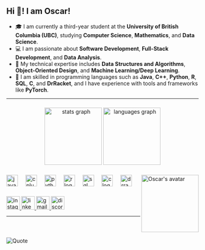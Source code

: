 <h2 align="left">Hi 👋! I am Oscar!</h2>

- 🎓 I am currently a third-year student at the **University of British Columbia (UBC)**, studying **Computer Science**, **Mathematics**, and **Data Science**.
- 💻 I am passionate about **Software Development**, **Full-Stack Development**, and **Data Analysis**.
- 🌱 My technical expertise includes **Data Structures and Algorithms**, **Object-Oriented Design**, and **Machine Learning/Deep Learning**.
- 🔧 I am skilled in programming languages such as **Java**, **C++**, **Python**, **R**, **SQL**, **C**, and **DrRacket**, and I have experience with tools and frameworks like **PyTorch**.

---

###

<div align="center">
  <img src="https://github-readme-stats.vercel.app/api?username=Oscarcheng0312&hide_title=false&hide_rank=false&show_icons=true&count_private=true&disable_animations=false&theme=dracula&locale=en&hide_border=false" height="150" alt="stats graph"  />

  <img src="https://github-readme-stats.vercel.app/api/top-langs?username=Oscarcheng0312&locale=en&hide=jupyter%20notebook&hide_title=false&layout=compact&card_width=320&langs_count=10&theme=dracula&hide_border=false" height="150" alt="languages graph"  />
</div>




###

<img align="right" height="150" src="https://i.postimg.cc/prxTQ8r3/1.jpg" alt="Oscar's avatar" />

###

<div align="left">
  <img src="https://cdn.jsdelivr.net/gh/devicons/devicon/icons/java/java-original.svg" height="30" alt="java logo"  />
  <img width="12" />
  <img src="https://cdn.jsdelivr.net/gh/devicons/devicon/icons/cplusplus/cplusplus-original.svg" height="30" alt="cplusplus logo"  />
  <img width="12" />
  <img src="https://cdn.jsdelivr.net/gh/devicons/devicon/icons/python/python-original.svg" height="30" alt="python logo"  />
  <img width="12" />
  <img src="https://cdn.jsdelivr.net/gh/devicons/devicon/icons/r/r-original.svg" height="30" alt="r logo"  />
  <img width="12" />
  <img src="https://cdn.jsdelivr.net/gh/devicons/devicon/icons/mysql/mysql-original.svg" height="30" alt="sql logo"  />
  <img width="12" />
  <img src="https://cdn.jsdelivr.net/gh/devicons/devicon/icons/c/c-original.svg" height="30" alt="c logo"  />
  <img width="12" />
  <img src="https://i.postimg.cc/ZRDmnd3r/2.png" height="30" alt="drracket logo" />
</div>

###

<div align="left">
  <a href="https://www.instagram.com/oscar_cheng7/" target="_blank">
    <img src="https://img.shields.io/static/v1?message=Instagram&logo=instagram&label=&color=E4405F&logoColor=white&labelColor=&style=for-the-badge" height="35" alt="instagram logo"  />
  </a>
  <a href="https://www.linkedin.com/in/junqi-cheng-3901882a6/" target="_blank">
    <img src="https://img.shields.io/static/v1?message=LinkedIn&logo=linkedin&label=&color=0077B5&logoColor=white&labelColor=&style=for-the-badge" height="35" alt="linkedin logo"  />
  </a>
  <a href="mailto:oscarcheng0312@gmail.com" target="_blank">
    <img src="https://img.shields.io/static/v1?message=Gmail&logo=gmail&label=&color=D14836&logoColor=white&labelColor=&style=for-the-badge" height="35" alt="gmail logo"  />
  </a>
  <a href="https://discordapp.com/users/oscar0312" target="_blank">
    <img src="https://img.shields.io/static/v1?message=Discord&logo=discord&label=&color=7289DA&logoColor=white&labelColor=&style=for-the-badge" height="35" alt="discord logo" />
  </a>
</div>

---

<br clear="both">

![Quote](https://quotes-github-readme.vercel.app/api?type=horizontal&theme=radical)

